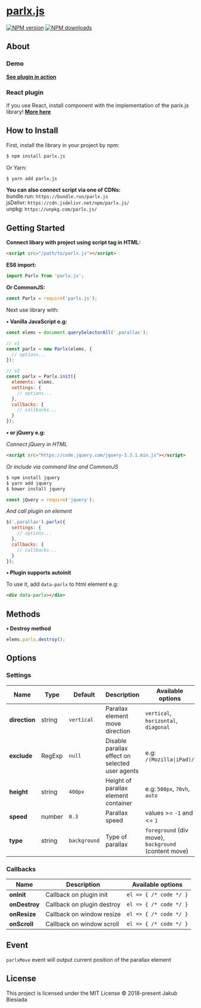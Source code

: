 # [parlx.js](https://github.com/jb1905/parlx.js)

[![NPM version](http://img.shields.io/npm/v/parlx.js.svg?style=flat-square)](https://www.npmjs.com/package/parlx.js)
[![NPM downloads](http://img.shields.io/npm/dm/parlx.js.svg?style=flat-square)](https://www.npmjs.com/package/parlx.js)

## About

### Demo
**[See plugin in action](https://jb1905.github.io/parlx.js/)**

### React plugin
If you use React, install component with the implementation of the parlx.js library!
**[More here](https://github.com/JB1905/react-parlx/)**

## How to Install
First, install the library in your project by npm:
```bash
$ npm install parlx.js
```

Or Yarn:
```bash
$ yarn add parlx.js
```

**You can also connect script via one of CDNs:**<br>
bundle.run: `https://bundle.run/parlx.js`<br>
jsDelivr: `https://cdn.jsdelivr.net/npm/parlx.js/`<br>
unpkg: `https://unpkg.com/parlx.js/`

## Getting Started
**Connect libary with project using script tag in HTML:**
```html
<script src="/path/to/parlx.js"></script>
```

**ES6 import:**
```js
import Parlx from 'parlx.js';
```

**Or CommonJS:**
```js
const Parlx = require('parlx.js');
```

Next use library with:

**&bull; Vanilla JavaScript e.g:**
```js
const elems = document.querySelectorAll('.parallax');

// v1
const parlx = new Parlx(elems, {
  // options...
});

// v2
const parlx = Parlx.init({
  elements: elems,
  settings: {
    // options...
  },
  callbacks: {
    // callbacks...
  }
});
```

**&bull; or jQuery e.g:**

*Connect jQuery in HTML*
```html
<script src="https://code.jquery.com/jquery-3.3.1.min.js"></script>
```

*Or include via command line and CommonJS*
```sh
$ npm install jquery
$ yarn add jquery
$ bower install jquery
```

```js
const jQuery = require('jquery');
```

*And call plugin on element*
```js
$('.parallax').parlx({
  settings: {
    // options...
  },
  callbacks: {
    // callbacks...
  }
});
```

**&bull; Plugin supports autoinit**

To use it, add `data-parlx` to html element e.g:
```html
<div data-parlx></div>
```

## Methods
**&bull; Destroy method**
```js
elems.parlx.destroy();
```

## Options
### Settings
Name | Type | Default | Description | Available options
-|-|-|-|-
**direction** | string | `vertical` | Parallax element move direction | `vertical`, `horizontal`, `diagonal`
**exclude** | RegExp | `null` | Disable parallax effect on selected user agents | e.g: <code>/(Mozilla&#124;iPad)/</code>
**height** | string | `400px` | Height of parallax element container | e.g: `500px`, `70vh`, `auto`
**speed** | number | `0.3` | Parallax speed | values >= `-1` and <= `1`
**type** | string | `background` | Type of parallax | `foreground` (div move), `background` (content move)

### Callbacks
Name | Description | Available options
-|-|-
**onInit** | Callback on plugin init | `el => { /* code */ }`
**onDestroy** | Callback on plugin destroy | `el => { /* code */ }`
**onResize** | Callback on window resize | `el => { /* code */ }`
**onScroll** | Callback on window scroll | `el => { /* code */ }`

## Event
`parlxMove` event will output current position of the parallax element

## License
This project is licensed under the MIT License © 2018-present Jakub Biesiada

